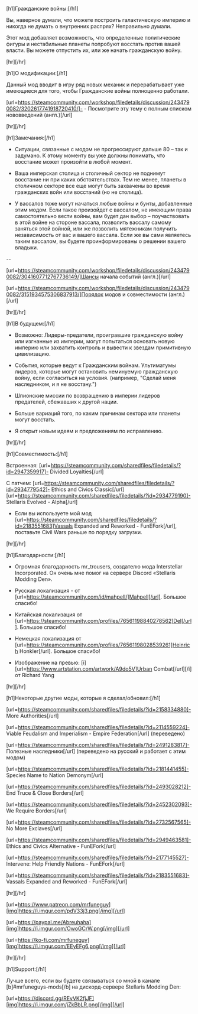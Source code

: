 [h1]Гражданские войны:[/h1]

Вы, наверное думали, что можете построить галактическую империю и никогда не думать о внутренних распрях? Неправильно думали. 

Этот мод добавляет возможность, что определенные политические фигуры и нестабильные планеты попробуют восстать против вашей власти. Вы можете отпустить их, или же начать гражданскую войну. 


[hr][/hr]

[h1]О модификации:[/h1]

Данный мод вводит в игру ряд новых механик и перерабатывает уже имеющиеся для того, чтобы Гражданские войны полноценно работали. 

[url=https://steamcommunity.com/workshop/filedetails/discussion/2434790082/3202617741918720410/]- - Посмотрите эту тему  с полным списком нововведений (англ.)[/url]


[hr][/hr]

[h1]Замечания:[/h1]

- Ситуации, связанные с модом не прогрессируют дальше 80 – так и задумано. К этому моменту вы уже должны понимать, что восстание может произойти в любой момент.

- Ваша имперская столица и столичный сектор не поднимут восстание ни при каких обстоятельствах. Тем не менее, планеты в столичном секторе все еще могут быть захвачены во время гражданских войн или восстаний (но не столица).

- У вассалов тоже могут начаться любые войны и бунты, добавленные этим модом. Если такое произойдет с вассалом, не имеющим права самостоятельно вести войны, вам будет дан выбор – поучаствовать в этой войне на стороне вассала, позволить вассалу самому заняться этой войной, или же позволить мятежникам получить независимость от вас и вашего вассала. Если же вы сами являетесь таким вассалом, вы будете проинформированы о решении вашего владыки. 

--

[url=https://steamcommunity.com/workshop/filedetails/discussion/2434790082/3041607712767736149/]Шансы начала событий (англ.)[/url]

[url=https://steamcommunity.com/workshop/filedetails/discussion/2434790082/3151934575306837913/]Порядок модов и совместимости (англ.)[/url]


[hr][/hr]

[h1]В будущем:[/h1]

- Возможно: Лидеры-предатели, проигравшие гражданскую войну или изгнанные из империи, могут попытаться основать новую империю или захватить контроль и вывести к звездам примитивную цивилизацию.

- События, которые ведут к Гражданским войнам. Ультиматумы лидеров, которые могут остановить неминуемую гражданскую войну, если согласиться на условия. (например, "Сделай меня наследником, и я не восстану.")

- Шпионские миссии по возвращению в империи лидеров предателей, сбежавших к другой нации.

- Больше вариаций того, по каким причинам сектора или планеты могут восстать.

- Я открыт новым идеям и предложениям по исправлению.


[hr][/hr]

[h1]Совместимость:[/h1]

Встроенная:
[url=https://steamcommunity.com/sharedfiles/filedetails/?id=2947359917]- Divided Loyalties[/url]

С патчем:
[url=https://steamcommunity.com/sharedfiles/filedetails/?id=2934779542]- Ethics and Civics Classic[/url]
[url=https://steamcommunity.com/sharedfiles/filedetails/?id=2934779190]- Stellaris Evolved - Alpha[/url]

- Если вы используете мой мод [url=https://steamcommunity.com/sharedfiles/filedetails/?id=2183551683]Vassals Expanded and Reworked - FunEFork[/url], поставьте Civil Wars раньше по порядку загрузки.


[hr][/hr]

[h1]Благодарности:[/h1]

- Огромная благодарность mr_trousers, создателю мода Interstellar Incorporated. Он очень мне помог на сервере Discord «Stellaris Modding Den».

- Русская локализация -  от [url=https://steamcommunity.com/id/mahpell/]Mahpell[/url]. Большое спасибо!

- Китайская локализация от [url=https://steamcommunity.com/profiles/76561198840278562]Del[/url]. Большое спасибо!

- Немецкая локализация от [url=https://steamcommunity.com/profiles/76561198028539261]Heinrich Honkler[/url]. Большое спасибо!

- Изображение на превью: [i][url=https://www.artstation.com/artwork/A9do5V]Urban Combat[/url][/i] от Richard Yang


[hr][/hr]

[h1]Некоторые другие моды, которые я сделал/обновил:[/h1]

[url=https://steamcommunity.com/sharedfiles/filedetails/?id=2158334880]- More Authorities[/url]

[url=https://steamcommunity.com/sharedfiles/filedetails/?id=2114559224]- Viable Feudalism and Imperialism - Empire Federation[/url] (переведено)

[url=https://steamcommunity.com/sharedfiles/filedetails/?id=2491283817]- Полезные наследники[/url] (переведено на русский и работает с этим модом)

[url=https://steamcommunity.com/sharedfiles/filedetails/?id=2181441455]- Species Name to Nation Demonym[/url]

[url=https://steamcommunity.com/sharedfiles/filedetails/?id=2493028212]- End Truce & Close Borders[/url]

[url=https://steamcommunity.com/sharedfiles/filedetails/?id=2452302093]- We Require Borders[/url]

[url=https://steamcommunity.com/sharedfiles/filedetails/?id=2732567565]- No More Exclaves[/url]

[url=https://steamcommunity.com/sharedfiles/filedetails/?id=2949463581]- Ethics and Civics Alternative - FunEFork[/url]

[url=https://steamcommunity.com/sharedfiles/filedetails/?id=2177145527]- Intervene: Help Friendly Nations - FunEFork[/url]

[url=https://steamcommunity.com/sharedfiles/filedetails/?id=2183551683]- Vassals Expanded and Reworked - FunEFork[/url]


[hr][/hr]

[url=https://www.patreon.com/mrfuneguy][img]https://i.imgur.com/pdV33j3.png[/img][/url]

[url=https://paypal.me/Abreuhaha][img]https://i.imgur.com/OwoGCrW.png[/img][/url]

[url=https://ko-fi.com/mrfuneguy][img]https://i.imgur.com/EEyEFg6.png[/img][/url]

[hr][/hr]

[h1]Support:[/h1]

Лучше всего, если вы будете связываться со мной в канале [b]#mrfuneguys-mods[/b] на дискорд-сервере Stellaris Modding Den:

[url=https://discord.gg/REvVK2fjJF][img]https://i.imgur.com/jZkBbLR.png[/img][/url]